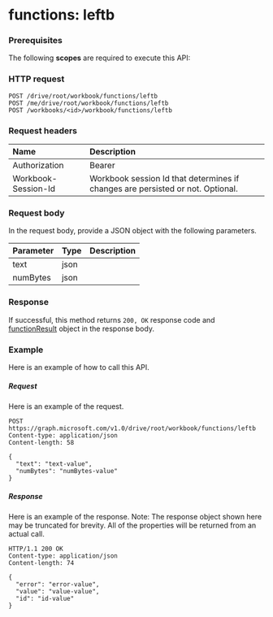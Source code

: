 # functions: leftb


### Prerequisites
The following **scopes** are required to execute this API: 
### HTTP request
<!-- { "blockType": "ignored" } -->
```http
POST /drive/root/workbook/functions/leftb
POST /me/drive/root/workbook/functions/leftb
POST /workbooks/<id>/workbook/functions/leftb

```
### Request headers
| Name       | Description|
|:---------------|:----------|
| Authorization  | Bearer <code>|
| Workbook-Session-Id  | Workbook session Id that determines if changes are persisted or not. Optional.|

### Request body
In the request body, provide a JSON object with the following parameters.

| Parameter	   | Type	|Description|
|:---------------|:--------|:----------|
|text|json||
|numBytes|json||

### Response
If successful, this method returns `200, OK` response code and [functionResult](../resources/functionresult.md) object in the response body.

### Example
Here is an example of how to call this API.
##### Request
Here is an example of the request.
<!-- {
  "blockType": "request",
  "name": "functions_leftb"
}-->
```http
POST https://graph.microsoft.com/v1.0/drive/root/workbook/functions/leftb
Content-type: application/json
Content-length: 58

{
  "text": "text-value",
  "numBytes": "numBytes-value"
}
```

##### Response
Here is an example of the response. Note: The response object shown here may be truncated for brevity. All of the properties will be returned from an actual call.
<!-- {
  "blockType": "response",
  "truncated": true,
  "@odata.type": "microsoft.graph.functionResult"
} -->
```http
HTTP/1.1 200 OK
Content-type: application/json
Content-length: 74

{
  "error": "error-value",
  "value": "value-value",
  "id": "id-value"
}
```

<!-- uuid: 8fcb5dbc-d5aa-4681-8e31-b001d5168d79
2015-10-25 14:57:30 UTC -->
<!-- {
  "type": "#page.annotation",
  "description": "functions: leftb",
  "keywords": "",
  "section": "documentation",
  "tocPath": ""
}-->